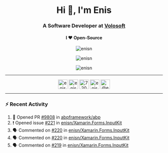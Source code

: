 <h1 align="center">Hi 👋, I'm Enis</h1>
<h3 align="center">A Software Developer at <a href="https://volosoft.com/">Volosoft</a></h3>

<h4 align="center"> I ❤ Open-Source</h4>

<p align="center"> <img src="https://komarev.com/ghpvc/?username=enisn" alt="enisn" /> </p>

<p align="center">
<img src="https://github-readme-stats.vercel.app/api/top-langs/?username=enisn&layout=compact" alt="enisn" />
</p>

<p align="center">
<img src="https://github-readme-stats.vercel.app/api?username=enisn&show_icons=true" alt="enisn" />
</p>

<hr />

<p align="center">
<a href="https://dev.to/enisn" target="blank"><img align="center" src="https://cdn.jsdelivr.net/npm/simple-icons@3.0.1/icons/dev-dot-to.svg" alt="enisn" height="30" width="30" /></a>
<a href="https://twitter.com/enisnecipoglu" target="blank"><img align="center" src="https://cdn.jsdelivr.net/npm/simple-icons@3.0.1/icons/twitter.svg" alt="enisnecipoglu" height="30" width="30" /></a>
<a href="https://stackoverflow.com/users/7200126" target="blank"><img align="center" src="https://cdn.jsdelivr.net/npm/simple-icons@3.0.1/icons/stackoverflow.svg" alt="7200126" height="30" width="30" /></a>
<a href="https://instagram.com/enisnecipoglu" target="blank"><img align="center" src="https://cdn.jsdelivr.net/npm/simple-icons@3.0.1/icons/instagram.svg" alt="enisnecipoglu" height="30" width="30" /></a>
<a href="https://medium.com/@enis.necipoglu" target="blank"><img align="center" src="https://cdn.jsdelivr.net/npm/simple-icons@3.0.1/icons/medium.svg" alt="@enis.necipoglu" height="30" width="30" /></a>
</p>

<hr />

### :zap: Recent Activity

<!--START_SECTION:activity-->
1. 💪 Opened PR [#9808](https://github.com/abpframework/abp/pull/9808) in [abpframework/abp](https://github.com/abpframework/abp)
2. ❗️ Opened issue [#221](https://github.com/enisn/Xamarin.Forms.InputKit/issues/221) in [enisn/Xamarin.Forms.InputKit](https://github.com/enisn/Xamarin.Forms.InputKit)
3. 🗣 Commented on [#220](https://github.com/enisn/Xamarin.Forms.InputKit/issues/220) in [enisn/Xamarin.Forms.InputKit](https://github.com/enisn/Xamarin.Forms.InputKit)
4. 🗣 Commented on [#220](https://github.com/enisn/Xamarin.Forms.InputKit/issues/220) in [enisn/Xamarin.Forms.InputKit](https://github.com/enisn/Xamarin.Forms.InputKit)
5. 🗣 Commented on [#219](https://github.com/enisn/Xamarin.Forms.InputKit/issues/219) in [enisn/Xamarin.Forms.InputKit](https://github.com/enisn/Xamarin.Forms.InputKit)
<!--END_SECTION:activity-->
